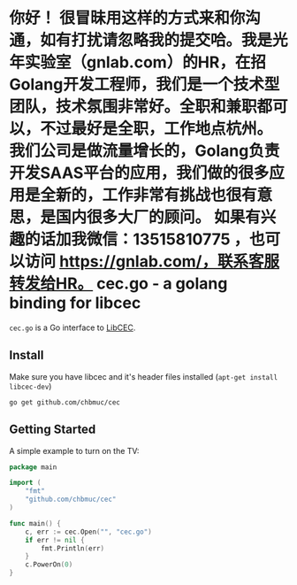 你好！
很冒昧用这样的方式来和你沟通，如有打扰请忽略我的提交哈。我是光年实验室（gnlab.com）的HR，在招Golang开发工程师，我们是一个技术型团队，技术氛围非常好。全职和兼职都可以，不过最好是全职，工作地点杭州。
我们公司是做流量增长的，Golang负责开发SAAS平台的应用，我们做的很多应用是全新的，工作非常有挑战也很有意思，是国内很多大厂的顾问。
如果有兴趣的话加我微信：13515810775  ，也可以访问 https://gnlab.com/，联系客服转发给HR。
cec.go - a golang binding for libcec
====================================

`cec.go` is a Go interface to [LibCEC](http://libcec.pulse-eight.com/).

## Install

Make sure you have libcec and it's header files installed (`apt-get install libcec-dev`)

    go get github.com/chbmuc/cec

## Getting Started

A simple example to turn on the TV:

```go
package main

import (
	"fmt"
	"github.com/chbmuc/cec"
)

func main() {
	c, err := cec.Open("", "cec.go")
	if err != nil {
		fmt.Println(err)
	}
	c.PowerOn(0)
}
```
